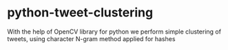 python-tweet-clustering
=======================

With the help of OpenCV library for python we perform simple clustering of tweets, using character N-gram method applied for hashes
